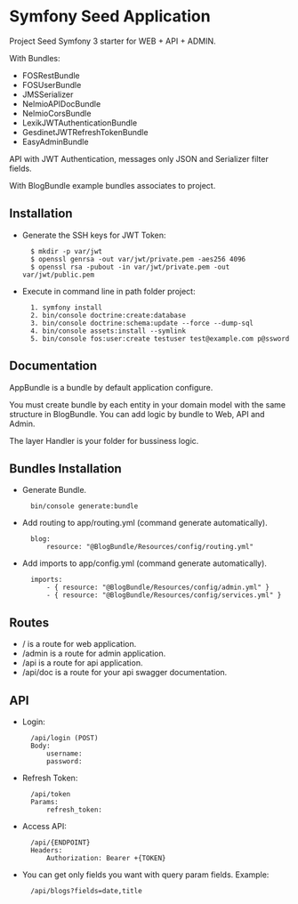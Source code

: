 Symfony Seed Application
=====================

Project Seed Symfony 3 starter for WEB + API + ADMIN. 

With Bundles:
- FOSRestBundle
- FOSUserBundle
- JMSSerializer
- NelmioAPIDocBundle
- NelmioCorsBundle
- LexikJWTAuthenticationBundle
- GesdinetJWTRefreshTokenBundle
- EasyAdminBundle

API with JWT Authentication, messages only JSON and Serializer filter fields.

With BlogBundle example bundles associates to project.


Installation
------------

- Generate the SSH keys for JWT Token:

        $ mkdir -p var/jwt 
        $ openssl genrsa -out var/jwt/private.pem -aes256 4096
        $ openssl rsa -pubout -in var/jwt/private.pem -out var/jwt/public.pem

- Execute in command line in path folder project:

        1. symfony install
        2. bin/console doctrine:create:database
        3. bin/console doctrine:schema:update --force --dump-sql
        4. bin/console assets:install --symlink
        5. bin/console fos:user:create testuser test@example.com p@ssword
       
Documentation
-------------

AppBundle is a bundle by default application configure.

You must create bundle by each entity in your domain model with the same structure in BlogBundle. You can add logic by bundle to Web, API and Admin.

The layer Handler is your folder for bussiness logic.

Bundles Installation
-------------

- Generate Bundle.
        
        bin/console generate:bundle

- Add routing to app/routing.yml (command generate automatically).

        blog:
            resource: "@BlogBundle/Resources/config/routing.yml"

- Add imports to app/config.yml (command generate automatically).

        imports:
            - { resource: "@BlogBundle/Resources/config/admin.yml" }
            - { resource: "@BlogBundle/Resources/config/services.yml" }

Routes
-------------

- / is a route for web application.
- /admin is a route for admin application.
- /api is a route for api application.
- /api/doc is a route for your api swagger documentation.


API
-------------

- Login:
    
        /api/login (POST)
        Body:
            username: 
            password:
            
- Refresh Token:
    
        /api/token
        Params:
            refresh_token: 
            
- Access API:
    
        /api/{ENDPOINT}
        Headers:
            Authorization: Bearer +{TOKEN}
    
- You can get only fields you want with query param fields. Example:

        /api/blogs?fields=date,title